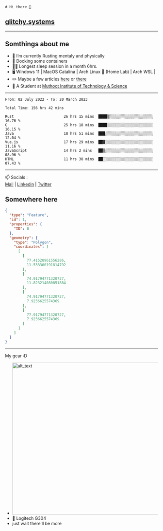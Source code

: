 ```
# Hi there 👋
```
## [glitchy.systems](https://glitchy.systems)
---

## Somthings about me



- 🌱 I’m currently Rusting mentaly and physically
- 🐋 Docking some containers
- 😶‍🌫️ Longest sleep session in a month 6hrs.
- 🖥️ Windows 11 | MacOS Catalina | Arch Linux 🦩 (Home Lab) | Arch WSL |
- ✏️ Maybe a few articles [here](https://medium.com/@advaithnarayanan8) or [there](https://medium.com/@advaithnarayanan8)
- 📑 A Student at [Muthoot Institute of Technology & Science](https://mgmits.ac.in/)



---

<!--START_SECTION:waka-->

```text
From: 02 July 2022 - To: 20 March 2023

Total Time: 156 hrs 42 mins

Rust                       26 hrs 15 mins  ████▒░░░░░░░░░░░░░░░░░░░░   16.76 %
C                          25 hrs 18 mins  ████░░░░░░░░░░░░░░░░░░░░░   16.15 %
Java                       18 hrs 51 mins  ███░░░░░░░░░░░░░░░░░░░░░░   12.04 %
Vue.js                     17 hrs 29 mins  ██▓░░░░░░░░░░░░░░░░░░░░░░   11.16 %
JavaScript                 14 hrs 2 mins   ██▒░░░░░░░░░░░░░░░░░░░░░░   08.96 %
HTML                       11 hrs 38 mins  ██░░░░░░░░░░░░░░░░░░░░░░░   07.43 %
```

<!--END_SECTION:waka-->

---

📫 Socials :<br>
[Mail](mailto:advaithnarayanan8@gmail.com) | [Linkedin](https://www.linkedin.com/in/advaith-narayanan-a72152214/) | [Twitter](https://twitter.com/advaithnarayan)

## Somewhere here

```geojson
{
  "type": "Feature",
  "id": 1,
  "properties": {
    "ID": 0
  },
  "geometry": {
    "type": "Polygon",
    "coordinates": [
      [
        [
          77.41528961556286,
          11.533300191814792
        ],
        [
          74.91794771320727,
          11.823214080851884
        ],
        [
          74.91794771320727,
          7.9236625574369
        ],
        [
          77.91794771320727,
          7.9236625574369
        ]
      ]
    ]
  }
}
```


--- 
My gear :D

- [<img alt="alt_text" width="500px" src="https://valid.x86.fr/cache/banner/xv24bv-6.png" />](https://valid.x86.fr/xv24bv)
- 🐁 Logitech G304
- just wait there'll be more

